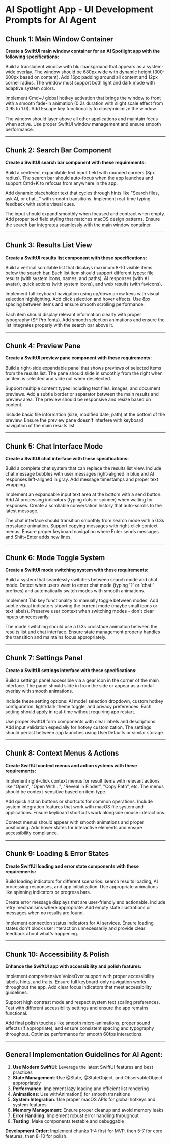 # AI Spotlight App - UI Development Prompts for AI Agent

## Chunk 1: Main Window Container
**Create a SwiftUI main window container for an AI Spotlight app with the following specifications:**

Build a translucent window with blur background that appears as a system-wide overlay. The window should be 680px wide with dynamic height (300-600px based on content). Add 16px padding around all content and 12px corner radius. The window must support both light and dark mode with adaptive system colors.

Implement Cmd+J global hotkey activation that brings the window to front with a smooth fade-in animation (0.2s duration with slight scale effect from 0.95 to 1.0). Add Escape key functionality to close/minimize the window.

The window should layer above all other applications and maintain focus when active. Use proper SwiftUI window management and ensure smooth performance.

---

## Chunk 2: Search Bar Component
**Create a SwiftUI search bar component with these requirements:**

Build a centered, expandable text input field with rounded corners (8px radius). The search bar should auto-focus when the app launches and support Cmd+K to refocus from anywhere in the app.

Add dynamic placeholder text that cycles through hints like "Search files, ask AI, or chat..." with smooth transitions. Implement real-time typing feedback with subtle visual cues.

The input should expand smoothly when focused and contract when empty. Add proper text field styling that matches macOS design patterns. Ensure the search bar integrates seamlessly with the main window container.

---

## Chunk 3: Results List View
**Create a SwiftUI results list component with these specifications:**

Build a vertical scrollable list that displays maximum 8-10 visible items below the search bar. Each list item should support different types: file results (with system icons, names, and paths), AI responses (with AI avatar), quick actions (with system icons), and web results (with favicons).

Implement full keyboard navigation using up/down arrow keys with visual selection highlighting. Add click selection and hover effects. Use 8px spacing between items and ensure smooth scrolling performance.

Each item should display relevant information clearly with proper typography (SF Pro fonts). Add smooth selection animations and ensure the list integrates properly with the search bar above it.

---

## Chunk 4: Preview Pane
**Create a SwiftUI preview pane component with these requirements:**

Build a right-side expandable panel that shows previews of selected items from the results list. The pane should slide in smoothly from the right when an item is selected and slide out when deselected.

Support multiple content types including text files, images, and document previews. Add a subtle border or separator between the main results and preview area. The preview should be responsive and resize based on content.

Include basic file information (size, modified date, path) at the bottom of the preview. Ensure the preview pane doesn't interfere with keyboard navigation of the main results list.

---

## Chunk 5: Chat Interface Mode
**Create a SwiftUI chat interface with these specifications:**

Build a complete chat system that can replace the results list view. Include chat message bubbles with user messages right-aligned in blue and AI responses left-aligned in gray. Add message timestamps and proper text wrapping.

Implement an expandable input text area at the bottom with a send button. Add AI processing indicators (typing dots or spinner) when waiting for responses. Create a scrollable conversation history that auto-scrolls to the latest message.

The chat interface should transition smoothly from search mode with a 0.3s crossfade animation. Support copying messages with right-click context menus. Ensure proper keyboard navigation where Enter sends messages and Shift+Enter adds new lines.

---

## Chunk 6: Mode Toggle System
**Create a SwiftUI mode switching system with these requirements:**

Build a system that seamlessly switches between search mode and chat mode. Detect when users want to enter chat mode (typing '?' or 'chat:' prefixes) and automatically switch modes with smooth animations.

Implement Tab key functionality to manually toggle between modes. Add subtle visual indicators showing the current mode (maybe small icons or text labels). Preserve user context when switching modes - don't clear inputs unnecessarily.

The mode switching should use a 0.3s crossfade animation between the results list and chat interface. Ensure state management properly handles the transition and maintains focus appropriately.

---

## Chunk 7: Settings Panel
**Create a SwiftUI settings interface with these specifications:**

Build a settings panel accessible via a gear icon in the corner of the main interface. The panel should slide in from the side or appear as a modal overlay with smooth animations.

Include these setting options: AI model selection dropdown, custom hotkey configuration, light/dark theme toggle, and privacy preferences. Each setting should apply in real-time without requiring app restart.

Use proper SwiftUI form components with clear labels and descriptions. Add input validation especially for hotkey customization. The settings should persist between app launches using UserDefaults or similar storage.

---

## Chunk 8: Context Menus & Actions
**Create SwiftUI context menus and action systems with these requirements:**

Implement right-click context menus for result items with relevant actions like "Open", "Open With...", "Reveal in Finder", "Copy Path", etc. The menus should be context-sensitive based on item type.

Add quick action buttons or shortcuts for common operations. Include system integration features that work with macOS file system and applications. Ensure keyboard shortcuts work alongside mouse interactions.

Context menus should appear with smooth animations and proper positioning. Add hover states for interactive elements and ensure accessibility compliance.

---

## Chunk 9: Loading & Error States
**Create SwiftUI loading and error state components with these requirements:**

Build loading indicators for different scenarios: search results loading, AI processing responses, and app initialization. Use appropriate animations like spinning indicators or progress bars.

Create error message displays that are user-friendly and actionable. Include retry mechanisms where appropriate. Add empty state illustrations or messages when no results are found.

Implement connection status indicators for AI services. Ensure loading states don't block user interaction unnecessarily and provide clear feedback about what's happening.

---

## Chunk 10: Accessibility & Polish
**Enhance the SwiftUI app with accessibility and polish features:**

Implement comprehensive VoiceOver support with proper accessibility labels, hints, and traits. Ensure full keyboard-only navigation works throughout the app. Add clear focus indicators that meet accessibility guidelines.

Support high contrast mode and respect system text scaling preferences. Test with different accessibility settings and ensure the app remains functional.

Add final polish touches like smooth micro-animations, proper sound effects (if appropriate), and ensure consistent spacing and typography throughout. Optimize performance for smooth 60fps interactions.

---

## General Implementation Guidelines for AI Agent:

1. **Use Modern SwiftUI**: Leverage the latest SwiftUI features and best practices
2. **State Management**: Use @State, @StateObject, and ObservableObject appropriately
3. **Performance**: Implement lazy loading and efficient list rendering
4. **Animations**: Use withAnimation() for smooth transitions
5. **System Integration**: Use proper macOS APIs for global hotkeys and system features
6. **Memory Management**: Ensure proper cleanup and avoid memory leaks
7. **Error Handling**: Implement robust error handling throughout
8. **Testing**: Make components testable and debuggable

**Development Order**: Implement chunks 1-4 first for MVP, then 5-7 for core features, then 8-10 for polish.